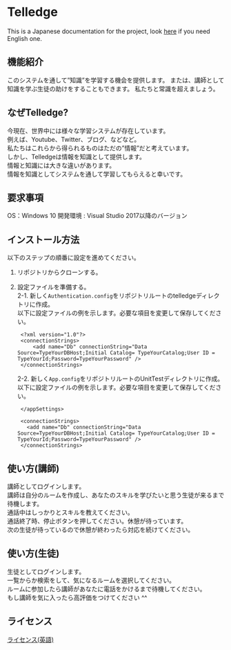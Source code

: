 # Telledge
This is a Japanese documentation for the project, look [here](./README.md) if you need English one.

## 機能紹介
このシステムを通して”知識”を学習する機会を提供します。
または、講師として知識を学ぶ生徒の助けをすることもできます。
私たちと常識を超えましょう。

## なぜTelledge?
今現在、世界中には様々な学習システムが存在しています。  
例えば、Youtube、Twitter、ブログ、などなど。  
私たちはこれらから得られるものはただの”情報”だと考えています。  
しかし、Telledgeは情報を知識として提供します。  
情報と知識には大きな違いがあります。  
情報を知識としてシステムを通して学習してもらえると幸いです。  

## 要求事項
OS：Windows 10
開発環境 : Visual Studio 2017以降のバージョン

## インストール方法
以下のステップの順番に設定を進めてください。
1. リポジトリからクローンする。
2. 設定ファイルを準備する。  
	2-1. 新しく`Authentication.config`をリポジトリルートのtelledgeディレクトリに作成。  
		以下に設定ファイルの例を示します。必要な項目を変更して保存してください。
		   
		<?xml version="1.0"?>  
		<connectionStrings>  
    		<add name="Db" connectionString="Data Source=TypeYourDBHost;Initial Catalog= TypeYourCatalog;User ID = TypeYourId;Password=TypeYourPassword" />  
		</connectionStrings>  
	     
	2-2. 新しく`App.config`をリポジトリルートのUnitTestディレクトリに作成。  
		以下に設定ファイルの例を示します。必要な項目を変更して保存してください。

	<?xml version="1.0" encoding="utf-8" ?>
	<configuration>
		<appSettings>

		</appSettings>

		<connectionStrings>
		  <add name="Db" connectionString="Data Source=TypeYourDBHost;Initial Catalog= TypeYourCatalog;User ID = TypeYourId;Password=TypeYourPassword" /> 
		</connectionStrings>
	</configuration>

## 使い方(講師)
講師としてログインします。  
講師は自分のルームを作成し、あなたのスキルを学びたいと思う生徒が来るまで待機します。  
通話中はしっかりとスキルを教えてください。  
通話終了時、停止ボタンを押してください。休憩が待っています。  
次の生徒が待っているので休憩が終わったら対応を続けてください。  

## 使い方(生徒)
生徒としてログインします。  
一覧からか検索をして、気になるルームを選択してください。  
ルームに参加したら講師があなたに電話をかけるまで待機してください。  
もし講師を気に入ったら高評価をつけてください ^^  

## ライセンス
[ライセンス(英語)](./LICENSE)
